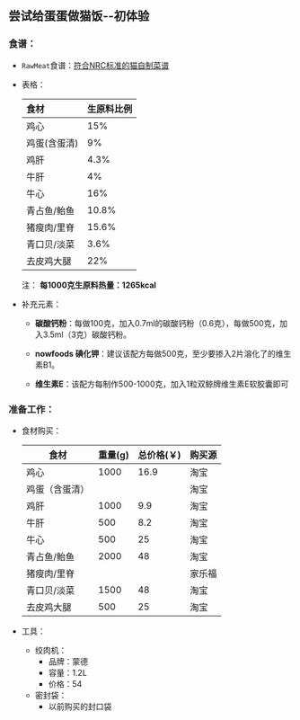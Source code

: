 ## 尝试给蛋蛋做猫饭--初体验

### 食谱：

- `RawMeat`食谱：[符合NRC标准的猫自制菜谱](https://mp.weixin.qq.com/s/YvHgjYobmoF204_kK4e34Q)

- 表格：

  | **食材**     | **生原料比例** |
  | :----------- | -------------- |
  | 鸡心         | 15%            |
  | 鸡蛋(含蛋清) | 9%             |
  | 鸡肝         | 4.3%           |
  | 牛肝         | 4%             |
  | 牛心         | 16%            |
  | 青占鱼/鲐鱼  | 10.8%          |
  | 猪瘦肉/里脊  | 15.6%          |
  | 青口贝/淡菜  | 3.6%           |
  | 去皮鸡大腿   | 22%            |

  注： **每1000克生原料热量：1265kcal**

- 补充元素：

  - **碳酸钙粉**：每做100克，加入0.7ml的碳酸钙粉（0.6克），每做500克，加入3.5ml（3克）碳酸钙粉。

  - **nowfoods 碘化钾**：建议该配方每做500克，至少要掺入2片溶化了的维生素B1。

  - **维生素E**：该配方每制作500-1000克，加入1粒双鲸牌维生素E软胶囊即可



### 准备工作：

- 食材购买：

  | 食材           | 重量(g) | 总价格(￥) | 购买源 |
  | -------------- | ------- | ---------- | ------ |
  | 鸡心           | 1000    | 16.9       | 淘宝   |
  | 鸡蛋（含蛋清） |         |            | 淘宝   |
  | 鸡肝           | 1000    | 9.9        | 淘宝   |
  | 牛肝           | 500     | 8.2        | 淘宝   |
  | 牛心           | 500     | 25         | 淘宝   |
  | 青占鱼/鲐鱼    | 2000    | 48         | 淘宝   |
  | 猪瘦肉/里脊    |         |            | 家乐福 |
  | 青口贝/淡菜    | 1500    | 48         | 淘宝   |
  | 去皮鸡大腿     | 500     | 25         | 淘宝   |

- 工具：

  - 绞肉机：
    - 品牌：蒙德
    - 容量：1.2L
    - 价格：54
  - 密封袋：
    - 以前购买的封口袋